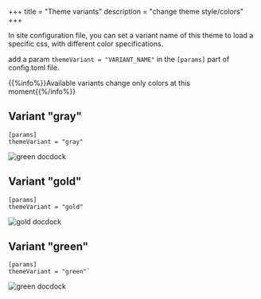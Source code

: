 +++
title = "Theme variants"
description = "change theme style/colors"
+++

In site configuration file, you can set a variant name of this theme to load a specific css, with different color specifications.

add a param `themeVariant = "VARIANT_NAME"` in the `[params]` part of config.toml file.

{{%info%}}Available variants change only colors at this moment{{%/info%}}


## Variant "gray"
```
[params]
themeVariant = "gray"
```

![green docdock](/variant-gray.png)

## Variant "gold"
```
[params]
themeVariant = "gold"
```

![gold docdock](/variant-gold.png)

## Variant "green"
```
[params]
themeVariant = "green"`
```

![green docdock](/variant-green.png)

